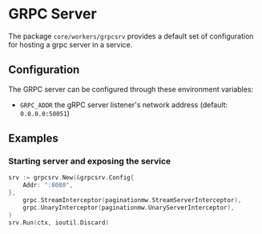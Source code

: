 # GRPC Server
The package `core/workers/grpcsrv` provides a default set of configuration for hosting a grpc server in a service.

## Configuration
The GRPC server can be configured through these environment variables:

- `GRPC_ADDR` the gRPC server listener's network address (default: `0.0.0.0:50051`)

## Examples

### Starting server and exposing the service

```go
srv := grpcsrv.New(&grpcsrv.Config{
    Addr: ":8080",
},
    grpc.StreamInterceptor(paginationmw.StreamServerInterceptor),
    grpc.UnaryInterceptor(paginationmw.UnaryServerInterceptor),
)
srv.Run(ctx, ioutil.Discard)
```
